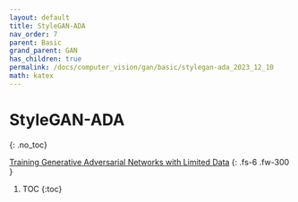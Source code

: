 ```yaml
---
layout: default
title: StyleGAN-ADA
nav_order: 7
parent: Basic
grand_parent: GAN
has_children: true
permalink: /docs/computer_vision/gan/basic/stylegan-ada_2023_12_10
math: katex
---
```


# StyleGAN-ADA
{: .no_toc}

[Training Generative Adversarial Networks with Limited Data](https://arxiv.org/abs/2006.06676)
{: .fs-6 .fw-300 }

1. TOC
{:toc}

